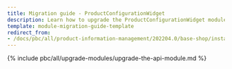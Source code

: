 ```yaml
---
title: Migration guide - ProductConfigurationWidget
description: Learn how to upgrade the ProductConfigurationWidget module to a newer version.
template: module-migration-guide-template
redirect_from:
- /docs/pbc/all/product-information-management/202204.0/base-shop/install-and-upgrade/upgrade-modules/upgrade-the-productconfigurationwidget-module.html
---
```


{% include pbc/all/upgrade-modules/upgrade-the-api-module.md %} <!-- To edit, see /_includes/pbc/all/upgrade-modules/upgrade-the-api-module.md -->
